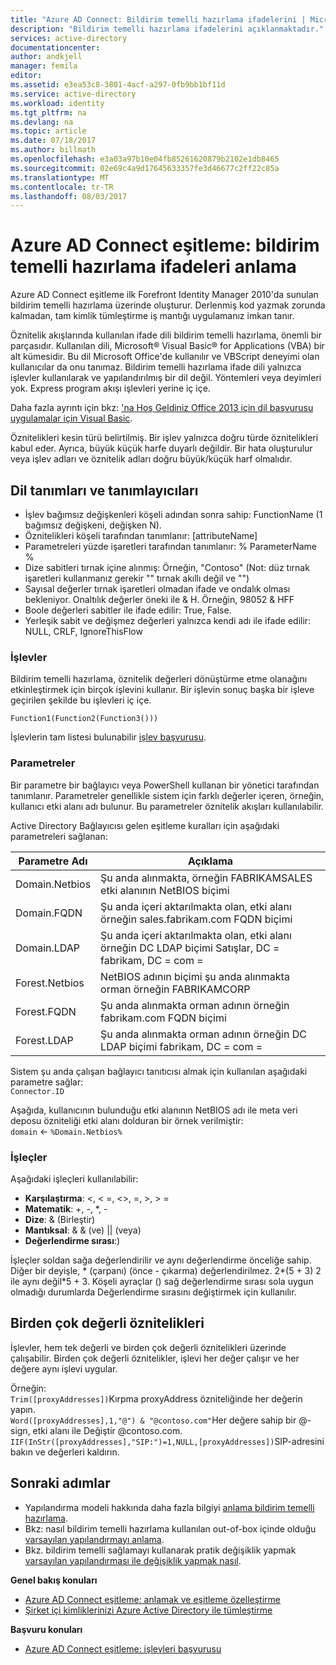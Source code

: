 ```yaml
---
title: "Azure AD Connect: Bildirim temelli hazırlama ifadelerini | Microsoft Docs"
description: "Bildirim temelli hazırlama ifadelerini açıklanmaktadır."
services: active-directory
documentationcenter: 
author: andkjell
manager: femila
editor: 
ms.assetid: e3ea53c8-3801-4acf-a297-0fb9bb1bf11d
ms.service: active-directory
ms.workload: identity
ms.tgt_pltfrm: na
ms.devlang: na
ms.topic: article
ms.date: 07/18/2017
ms.author: billmath
ms.openlocfilehash: e3a03a97b10e04fb85261620879b2102e1db8465
ms.sourcegitcommit: 02e69c4a9d17645633357fe3d46677c2ff22c85a
ms.translationtype: MT
ms.contentlocale: tr-TR
ms.lasthandoff: 08/03/2017
---
```

# <a name="azure-ad-connect-sync-understanding-declarative-provisioning-expressions"></a>Azure AD Connect eşitleme: bildirim temelli hazırlama ifadeleri anlama
Azure AD Connect eşitleme ilk Forefront Identity Manager 2010'da sunulan bildirim temelli hazırlama üzerinde oluşturur. Derlenmiş kod yazmak zorunda kalmadan, tam kimlik tümleştirme iş mantığı uygulamanız imkan tanır.

Öznitelik akışlarında kullanılan ifade dili bildirim temelli hazırlama, önemli bir parçasıdır. Kullanılan dili, Microsoft® Visual Basic® for Applications (VBA) bir alt kümesidir. Bu dil Microsoft Office'de kullanılır ve VBScript deneyimi olan kullanıcılar da onu tanımaz. Bildirim temelli hazırlama ifade dili yalnızca işlevler kullanılarak ve yapılandırılmış bir dil değil. Yöntemleri veya deyimleri yok. Express program akışı işlevleri yerine iç içe.

Daha fazla ayrıntı için bkz: ['na Hoş Geldiniz Office 2013 için dil başvurusu uygulamalar için Visual Basic](https://msdn.microsoft.com/library/gg264383.aspx).

Öznitelikleri kesin türü belirtilmiş. Bir işlev yalnızca doğru türde öznitelikleri kabul eder. Ayrıca, büyük küçük harfe duyarlı değildir. Bir hata oluşturulur veya işlev adları ve öznitelik adları doğru büyük/küçük harf olmalıdır.

## <a name="language-definitions-and-identifiers"></a>Dil tanımları ve tanımlayıcıları
* İşlev bağımsız değişkenleri köşeli adından sonra sahip: FunctionName (1 bağımsız değişkeni, değişken N).
* Öznitelikleri köşeli tarafından tanımlanır: [attributeName]
* Parametreleri yüzde işaretleri tarafından tanımlanır: % ParameterName %
* Dize sabitleri tırnak içine alınmış: Örneğin, "Contoso" (Not: düz tırnak işaretleri kullanmanız gerekir "" tırnak akıllı değil ve "")
* Sayısal değerler tırnak işaretleri olmadan ifade ve ondalık olması bekleniyor. Onaltılık değerler öneki ile & H. Örneğin, 98052 & HFF
* Boole değerleri sabitler ile ifade edilir: True, False.
* Yerleşik sabit ve değişmez değerleri yalnızca kendi adı ile ifade edilir: NULL, CRLF, IgnoreThisFlow

### <a name="functions"></a>İşlevler
Bildirim temelli hazırlama, öznitelik değerleri dönüştürme etme olanağını etkinleştirmek için birçok işlevini kullanır. Bir işlevin sonuç başka bir işleve geçirilen şekilde bu işlevleri iç içe.

`Function1(Function2(Function3()))`

İşlevlerin tam listesi bulunabilir [işlev başvurusu](active-directory-aadconnectsync-functions-reference.md).

### <a name="parameters"></a>Parametreler
Bir parametre bir bağlayıcı veya PowerShell kullanan bir yönetici tarafından tanımlanır. Parametreler genellikle sistem için farklı değerler içeren, örneğin, kullanıcı etki alanı adı bulunur. Bu parametreler öznitelik akışları kullanılabilir.

Active Directory Bağlayıcısı gelen eşitleme kuralları için aşağıdaki parametreleri sağlanan:

| Parametre Adı | Açıklama |
| --- | --- |
| Domain.Netbios |Şu anda alınmakta, örneğin FABRIKAMSALES etki alanının NetBIOS biçimi |
| Domain.FQDN |Şu anda içeri aktarılmakta olan, etki alanı örneğin sales.fabrikam.com FQDN biçimi |
| Domain.LDAP |Şu anda içeri aktarılmakta olan, etki alanı örneğin DC LDAP biçimi Satışlar, DC = fabrikam, DC = com = |
| Forest.Netbios |NetBIOS adının biçimi şu anda alınmakta orman örneğin FABRIKAMCORP |
| Forest.FQDN |Şu anda alınmakta orman adının örneğin fabrikam.com FQDN biçimi |
| Forest.LDAP |Şu anda alınmakta orman adının örneğin DC LDAP biçimi fabrikam, DC = com = |

Sistem şu anda çalışan bağlayıcı tanıtıcısı almak için kullanılan aşağıdaki parametre sağlar:  
`Connector.ID`

Aşağıda, kullanıcının bulunduğu etki alanının NetBIOS adı ile meta veri deposu özniteliği etki alanı dolduran bir örnek verilmiştir:  
`domain` <- `%Domain.Netbios%`

### <a name="operators"></a>İşleçler
Aşağıdaki işleçleri kullanılabilir:

* **Karşılaştırma**: <, < =, <>, =, >, > =
* **Matematik**: +, -, \*, -
* **Dize**: & (Birleştir)
* **Mantıksal**: & & (ve) || (veya)
* **Değerlendirme sırası**:)

İşleçler soldan sağa değerlendirilir ve aynı değerlendirme önceliğe sahip. Diğer bir deyişle, \* (çarpanı) (önce - çıkarma) değerlendirilmez. 2\*(5 + 3) 2 ile aynı değil\*5 + 3. Köşeli ayraçlar () sağ değerlendirme sırası sola uygun olmadığı durumlarda Değerlendirme sırasını değiştirmek için kullanılır.

## <a name="multi-valued-attributes"></a>Birden çok değerli öznitelikleri
İşlevler, hem tek değerli ve birden çok değerli öznitelikleri üzerinde çalışabilir. Birden çok değerli öznitelikler, işlevi her değer çalışır ve her değere aynı işlevi uygular.

Örneğin:  
`Trim([proxyAddresses])`Kırpma proxyAddress özniteliğinde her değerin yapın.  
`Word([proxyAddresses],1,"@") & "@contoso.com"`Her değere sahip bir @-sign, etki alanı ile Değiştir @contoso.com.  
`IIF(InStr([proxyAddresses],"SIP:")=1,NULL,[proxyAddresses])`SIP-adresini bakın ve değerleri kaldırın.

## <a name="next-steps"></a>Sonraki adımlar
* Yapılandırma modeli hakkında daha fazla bilgiyi [anlama bildirim temelli hazırlama](active-directory-aadconnectsync-understanding-declarative-provisioning.md).
* Bkz: nasıl bildirim temelli hazırlama kullanılan out-of-box içinde olduğu [varsayılan yapılandırmayı anlama](active-directory-aadconnectsync-understanding-default-configuration.md).
* Bkz. bildirim temelli sağlamayı kullanarak pratik değişiklik yapmak [varsayılan yapılandırması ile değişiklik yapmak nasıl](active-directory-aadconnectsync-change-the-configuration.md).

**Genel bakış konuları**

* [Azure AD Connect eşitleme: anlamak ve eşitleme özelleştirme](active-directory-aadconnectsync-whatis.md)
* [Şirket içi kimliklerinizi Azure Active Directory ile tümleştirme](active-directory-aadconnect.md)

**Başvuru konuları**

* [Azure AD Connect eşitleme: işlevleri başvurusu](active-directory-aadconnectsync-functions-reference.md)

